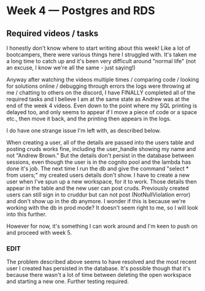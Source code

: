 # Week 4 — Postgres and RDS

## Required videos / tasks

I honestly don't know where to start writing about this week!  Like a lot of bootcampers, there were various things here I struggled with.
It's taken me a long time to catch up and it's been very difficult around "normal life" (not an excuse, I know we're all the same - just saying!)

Anyway after watching the videos multiple times / comparing code / looking for solutions online / debugging through errors the logs were throwing at me / chatting to others on the discord, I have FINALLY completed all of the required tasks and I believe I am at the same state as Andrew was at the end of the week 4 videos.  Even down to the point where my SQL printing is delayed too, and only seems to appear if I move a piece of code or a space etc., then move it back, and the printing then appears in the logs.

I do have one strange issue I'm left with, as described below.

When creating a user, all of the details are passed into the users table and posting cruds works fine, including the user_handle showing my name and not "Andrew Brown."  But the details don't persist in the database between sessions, even though the user is in the cognito pool and the lambda has done it's job.  The next time I run the db and give the command "select * from users;" my created users details don't show.  I have to create a new user when I've spun up a new workspace, for it to work.  Those details then appear in the table and the new user can post cruds.  Previously created users can still sign in to cruddur but can not post (NotNullViolation error) and don't show up in the db anymore.  I wonder if this is because we're working with the db in prod mode?  It doesn't seem right to me, so I will look into this further.

However for now, it's something I can work around and I'm keen to push on and proceed with week 5.

### EDIT

The problem described above seems to have resolved and the most recent user I created has persisted in the database.  It's possible though that it's because there wasn't a lot of time between deleting the open workspace and starting a new one.  Further testing required.
